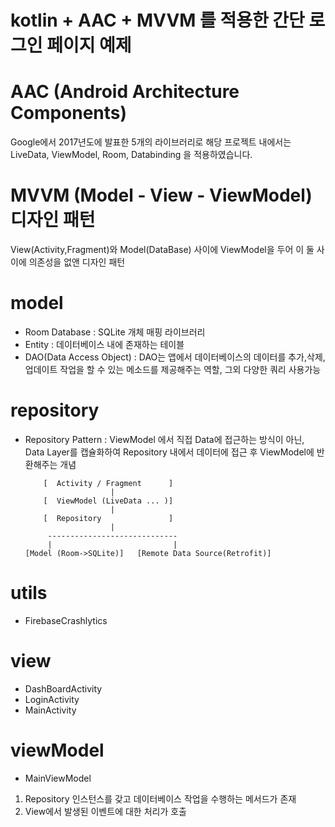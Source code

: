 # kotlin + AAC + MVVM 를 적용한 간단 로그인 페이지 예제

# AAC (Android Architecture Components)
Google에서 2017년도에 발표한 5개의 라이브러리로 해당 프로젝트 내에서는 LiveData, ViewModel, Room, Databinding 을 적용하였습니다.

# MVVM (Model - View - ViewModel) 디자인 패턴
View(Activity,Fragment)와 Model(DataBase) 사이에 ViewModel을 두어 이 둘 사이에 의존성을 없앤 디자인 패턴

# model
 - Room Database : SQLite 개체 매핑 라이브러리
 - Entity : 데이터베이스 내에 존재하는 테이블
 - DAO(Data Access Object) : DAO는 앱에서 데이터베이스의 데이터를 추가,삭제,업데이트 작업을 할 수 있는 메소드를 제공해주는 역할, 그외 다양한 쿼리 사용가능

# repository
 - Repository Pattern : ViewModel 에서 직접 Data에 접근하는 방식이 아닌, Data Layer를 캡슐화하여 Repository 내에서 데이터에 접근 후 ViewModel에 반환해주는 개념

           [  Activity / Fragment      ]
                          |
           [  ViewModel (LiveData ... )]
                          |
           [  Repository               ]
                          |
            -----------------------------
            |                           |
       [Model (Room->SQLite)]   [Remote Data Source(Retrofit)]

# utils
 - FirebaseCrashlytics

# view
 - DashBoardActivity
 - LoginActivity
 - MainActivity

# viewModel
 - MainViewModel 
  1) Repository 인스턴스를 갖고 데이터베이스 작업을 수행하는 메서드가 존재
  2) View에서 발생된 이벤트에 대한 처리가 호출 